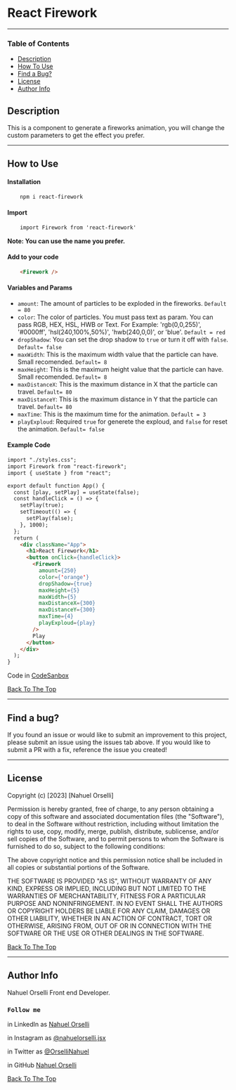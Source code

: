 # React Firework

---
### Table of Contents

- [Description](#description)
- [How To Use](#how-to-use)
- [Find a Bug?](#find-a-bug?)
- [License](#license)
- [Author Info](#author-info)

## Description
This is a component to generate a fireworks animation, you will change the custom parameters to get the effect you prefer.

---

## How to Use

#### Installation

````html
    npm i react-firework
````

#### Import

````html
    import Firework from 'react-firework'
````
**Note: You can use the name you prefer.**

#### Add to your code

````html
    <Firework />
````

#### Variables and Params

* `amount`: The amount of particles to be exploded in the fireworks. `Default = 80`
* `color`: The color of particles. You must pass text as param. You can pass RGB, HEX, HSL, HWB or Text. For Example: 'rgb(0,0,255)', '#0000ff', 'hsl(240,100%,50%)', 'hwb(240,0,0)', or 'blue'. `Default = red`
* `dropShadow`: You can set the drop shadow to `true` or turn it off with `false`. `Default= false`
* `maxWidth`: This is the maximum width value that the particle can have. Small recomended. `Default= 8`
* `maxHeight`: This is the maximum height value that the particle can have. Small recomended. `Default= 8`
* `maxDistanceX`: This is the maximum distance in X that the particle can travel. `Default= 80`
* `maxDistanceY`: This is the maximum distance in Y that the particle can travel.  `Default= 80`
* `maxTime`: This is the maximum time for the animation. `Default = 3`
* `playExploud`: Required `true` for generete the exploud, and `false` for reset the animation. `Default= false`

#### Example Code

````html
import "./styles.css";
import Firework from "react-firework";
import { useState } from "react";

export default function App() {
  const [play, setPlay] = useState(false);
  const handleClick = () => {
    setPlay(true);
    setTimeout(() => {
      setPlay(false);
    }, 1000);
  };
  return (
    <div className="App">
      <h1>React Firework</h1>
      <button onClick={handleClick}>
        <Firework
          amount={250}
          color={'orange'}
          dropShadow={true}
          maxHeight={5}
          maxWidth={5}
          maxDistanceX={300}
          maxDistanceY={300}
          maxTime={4}
          playExploud={play}
        />
        Play
      </button>
    </div>
  );
}
````

Code in [CodeSanbox](https://codesandbox.io/s/mystifying-lena-zcoecg?file=/src/App.js)

[Back To The Top](#react-firework)

---

## Find a bug?

If you found an issue or would like to submit an improvement to this project, please submit an issue using the issues tab above. If you would like to submit a PR with a fix, reference the issue you created!

---

## License

Copyright (c) [2023] [Nahuel Orselli]

Permission is hereby granted, free of charge, to any person obtaining a copy of this software and associated documentation files (the "Software"), to deal in the Software without restriction, including without limitation the rights to use, copy, modify, merge, publish, distribute, sublicense, and/or sell copies of the Software, and to permit persons to whom the Software is furnished to do so, subject to the following conditions:

The above copyright notice and this permission notice shall be included in all copies or substantial portions of the Software.

THE SOFTWARE IS PROVIDED "AS IS", WITHOUT WARRANTY OF ANY KIND, EXPRESS OR IMPLIED, INCLUDING BUT NOT LIMITED TO THE WARRANTIES OF MERCHANTABILITY, FITNESS FOR A PARTICULAR PURPOSE AND NONINFRINGEMENT. IN NO EVENT SHALL THE AUTHORS OR COPYRIGHT HOLDERS BE LIABLE FOR ANY CLAIM, DAMAGES OR OTHER LIABILITY, WHETHER IN AN ACTION OF CONTRACT, TORT OR OTHERWISE, ARISING FROM, OUT OF OR IN CONNECTION WITH THE SOFTWARE OR THE USE OR OTHER DEALINGS IN THE SOFTWARE.

[Back To The Top](#react-firework)

---

## Author Info

Nahuel Orselli Front end Developer.

### `Follow me`

in LinkedIn as [Nahuel Orselli](https://www.linkedin.com/in/nahuel-orselli-912850236/)

in Instagram as [@nahuelorselli.jsx](https://www.instagram.com/nahuelorselli.jsx/)

in Twitter as [@OrselliNahuel](https://twitter.com/OrselliNahuel)

in GitHub [Nahuel Orselli](https://github.com/NahuelOrselli)


[Back To The Top](#react-firework)